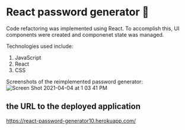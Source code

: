 # React password generator 🔑

Code refactoring was implemented using React.
To accomplish this, UI components were created and componenet state was managed.

Technologies used include:

1. JavaScript
2. React
3. CSS

Screenshots of the reimplemented password generator:
![Screen Shot 2021-04-04 at 1 03 41 PM](https://user-images.githubusercontent.com/71056915/113516230-1d328980-9547-11eb-907d-f0a7e8fc99f4.png)

## the URL to the deployed application

https://react-password-generator10.herokuapp.com/
